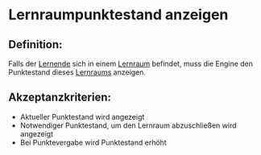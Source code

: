 # Lernraumpunktestand anzeigen


## Definition:

Falls der [Lernende](Lernende-GE.md) sich in einem [Lernraum](Lernraum-GE.md) befindet, muss die Engine den Punktestand
dieses [Lernraums](Lernraum-GE.md) anzeigen.

## Akzeptanzkriterien:

- Aktueller Punktestand wird angezeigt
- Notwendiger Punktestand, um den Lernraum abzuschließen wird angezeigt
- Bei Punktevergabe wird Punktestand erhöht